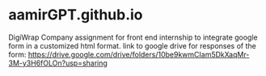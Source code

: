 # aamirGPT.github.io
DigiWrap Company assignment for front end internship to integrate google form in a customized html format.
link to google drive for responses of the form: https://drive.google.com/drive/folders/10be9kwmCIam5DkXaqMr-3M-y3H6fOLOn?usp=sharing
